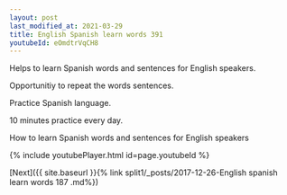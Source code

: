 ```yaml
---
layout: post
last_modified_at: 2021-03-29
title: English Spanish learn words 391 
youtubeId: eOmdtrVqCH8
---
```

 
 
Helps to learn Spanish words and sentences for English speakers.

Opportunitiy to repeat the words sentences. 

Practice Spanish language. 
 
10 minutes practice every day. 
 
How to learn Spanish words and sentences for English speakers 
 
{% include youtubePlayer.html id=page.youtubeId %}
 
 
[Next]({{ site.baseurl }}{% link  split1/_posts/2017-12-26-English spanish learn words 187 .md%})
 

